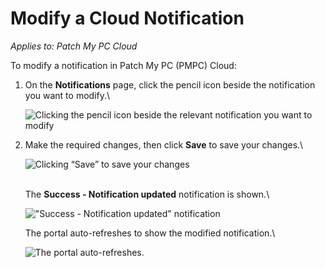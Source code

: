 # Modify a Cloud Notification

_Applies to: Patch My PC Cloud_

To modify a notification in Patch My PC (PMPC) Cloud:

1.  On the **Notifications** page, click the pencil icon beside the notification you want to modify.\


    ![Clicking the pencil icon beside the relevant notification you want to modify](/_images/image-%281713%29.png-"Clicking-the-pencil-icon-beside-the-relevant-notification-you-want-to-modify" "Clicking the pencil icon beside the relevant notification you want to modify")


2.  Make the required changes, then click **Save** to save your changes.\


    ![Clicking “Save” to save your changes](/_images/image-%281714%29.png-"Clicking-\"Save\"-to-save-your-changes" "Clicking “Save” to save your changes")

    \
    The **Success - Notification updated** notification is shown.\


    ![&#x22;Success - Notification updated&#x22; notification](/_images/image-%281715%29.png-"&#x22;Success-Notification-updated&#x22;-notification" "&#x22;Success - Notification updated&#x22; notification")

    The portal auto-refreshes to show the modified notification.\


    ![The portal auto-refreshes.](/_images/image-%281716%29.png-"The-portal-auto-refreshes." "The portal auto-refreshes.")
